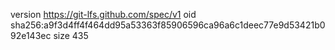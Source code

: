 version https://git-lfs.github.com/spec/v1
oid sha256:a9f3d4ff4f464dd95a53363f85906596ca96a6c1deec77e9d53421b092e143ec
size 435
